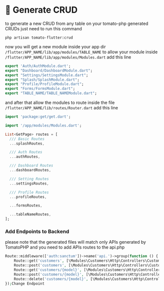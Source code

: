 # 🧲 Generate CRUD

to generate a new CRUD from any table on  your tomato-php generated CRUDs just need to run this command

```
php artisan tomato-flutter:crud
```

now you will get a new module inside your app dir `/flutter/APP_NAME/lib/app/modules/TABLE_NAME` to allow your module inside `/flutter/APP_NAME/lib/app/modules/Modules.dart` add this line

```dart
export 'Auth/AuthModule.dart';
export "Dashboard/DashboardModule.dart";
export "Settings/SettingsModule.dart";
export "Splash/SplashModule.dart";
export "Profile/ProfileModule.dart";
export "Forms/FormsModule.dart";
export "TABLE_NAME/TABLE_NAMEModule.dart";
```

and after that allow the modules to route inside the file `/flutter/APP_NAME/lib/routes/Router.dart` add this line

```dart
import 'package:get/get.dart';

import '/app/modules/Modules.dart';

List<GetPage> routes = [
  /// Basic Routes
  ...splashRoutes,

  /// Auth Routes
  ...authRoutes,

  /// Dashboard Routes
  ...dashboardRoutes,

  /// Setting Routes
  ...settingsRoutes,

  /// Profile Routes
  ...profileRoutes,

  ...formsRoutes,

  ...tableNameRoutes,
];
```

### Add Endpoints to Backend

please note that the generated files will match only APIs generated by TomatoPHP and you need to add APIs routes to the api.php&#x20;

```php
Route::middleware(['auth:sanctum'])->name('api.')->group(function () {
    Route::get('customers', [\Modules\Customers\Http\Controllers\CustomerController::class, 'index'])->name('customers.index');
    Route::post('customers', [\Modules\Customers\Http\Controllers\CustomerController::class, 'store'])->name('customers.store');
    Route::get('customers/{model}', [\Modules\Customers\Http\Controllers\CustomerController::class, 'show'])->name('customers.show');
    Route::post('customers/{model}', [\Modules\Customers\Http\Controllers\CustomerController::class, 'update'])->name('customers.update');
    Route::delete('customers/{model}', [\Modules\Customers\Http\Controllers\CustomerController::class, 'destroy'])->name('customers.destroy');
});Change Endpoint
```

